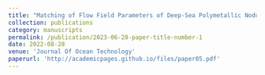 ```yaml
---
title: "Matching of Flow Field Parameters of Deep-Sea Polymetallic Nodules Fluidized Collector"
collection: publications
category: manuscripts
permalink: /publication/2023-06-28-paper-title-number-1
date: 2022-08-28
venue: 'Journal Of Ocean Technology'
paperurl: 'http://academicpages.github.io/files/paper05.pdf'
---
```

